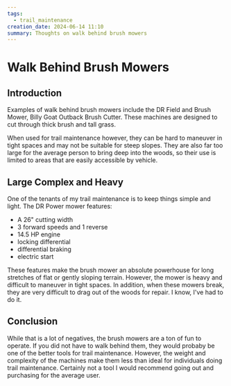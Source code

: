 ```yaml
---
tags:
  - trail_maintenance
creation_date: 2024-06-14 11:10
summary: Thoughts on walk behind brush mowers
---
```


# Walk Behind Brush Mowers

## Introduction

Examples of walk behind brush mowers include the DR Field and Brush Mower, Billy Goat Outback Brush Cutter. 
These machines are designed to cut through thick brush and tall grass.

When used for trail maintenance however, they can be hard to maneuver in tight spaces and may not be suitable for steep slopes.
They are also far too large for the average person to bring deep into the woods, so their use is limited to areas that are easily accessible by vehicle.

## Large Complex and Heavy

One of the tenants of my trail maintenance is to keep things simple and light. The DR Power mower features:

* A 26" cutting width
* 3 forward speeds and 1 reverse
* 14.5 HP engine
* locking differential
* differential braking
* electric start

These features make the brush mower an absolute powerhouse for long stretches of flat or gently sloping terrain.
However, the mower is heavy and difficult to maneuver in tight spaces. In addition, when these mowers break, they are very difficult to drag out of the woods for repair. I know, I've had to do it.

## Conclusion

While that is a lot of negatives, the brush mowers are a ton of fun to operate.
If you did not have to walk behind them, they would probaby be one of the better tools for trail maintenance.
However, the weight and complexity of the machines make them less than ideal for individuals doing trail maintenance. 
Certainly not a tool I would recommend going out and purchasing for the average user.
